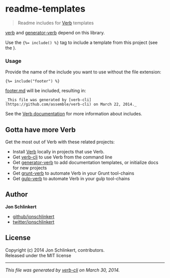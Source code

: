 # readme-templates

> Readme includes for [Verb](https://github.com/assemble/verb) templates

[verb](https://github.com/assemble/verb) and [generator-verb](https://github.com/assemble/generator-verb) depend on this library.

Use the `{%= include() %}` tag to include a template from this project (see the ).

### Usage

Provide the name of the include you want to use without the file extension:

```
{%= include("footer") %}
```

[footer.md](./templates/footer.md) will be included, resulting in:

```
_This file was generated by [verb-cli](https://github.com/assemble/verb-cli) on March 22, 2014._
```

See the [Verb documentation](https://github.com/assemble/verb) for more information about includes.

## Gotta have more Verb
Get the most out of Verb with these related projects:

* Install [Verb](https://github.com/assemble/verb) locally in projects that use Verb.
* Get [verb-cli](https://github.com/assemble/verb-cli) to use Verb from the command line
* Get [generator-verb](https://github.com/assemble/generator-verb) to add documentation templates, or initialize docs for new projects
* Get [grunt-verb](https://github.com/assemble/grunt-verb) to automate Verb in your Grunt tool-chains
* Get [gulp-verb](https://github.com/assemble/gulp-verb) to automate Verb in your gulp tool-chains

## Author

**Jon Schlinkert**

+ [github/jonschlinkert](https://github.com/jonschlinkert)
+ [twitter/jonschlinkert](http://twitter.com/jonschlinkert)

## License
Copyright (c) 2014 Jon Schlinkert, contributors.  
Released under the MIT license

***

_This file was generated by [verb-cli](https://github.com/assemble/verb-cli) on March 30, 2014._